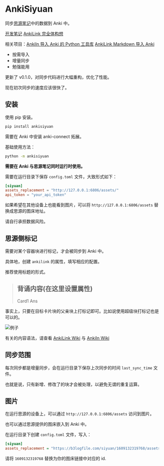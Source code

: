 # AnkiSiyuan

同步[思源笔记](https://github.com/siyuan-note/siyuan)中的数据到 Anki 中。

[开发笔记](https://ld246.com/article/1627227554664) [AnkiLink 完全体构想](https://www.codein.icu/ankilink-complete/)

相关项目：[AnkiIn 导入 Anki 的 Python 工具库](https://github.com/Clouder0/AnkiIn) [AnkiLink Markdown 导入 Anki](https://github.com/Clouder0/AnkiLink)

- 按需导入
- 增量同步
- 勉强能用

更新了 v0.1.0，对同步代码进行大幅重构，优化了性能。

现在初次同步的速度应该很快了。

## 安装

使用 pip 安装。

```bash
pip install ankisiyuan
```

需要在 Anki 中安装 anki-connect 拓展。

基础使用方法：

```bash
python -m ankisiyuan
```

**需要在 Anki 与思源笔记同时运行时使用。**

需要在运行目录下保存 `config.toml` 文件，大致形式如下：

```toml
[siyuan]
assets_replacement = "http://127.0.0.1:6806/assets/"
api_token = "your_api_token"
```

如果希望在其他设备上也能看到图片，可以将 `http://127.0.0.1:6806/assets` 替换成思源的图床地址。

请自行承担数据风险。

## 思源侧标记

需要对某个容器块进行标记，才会被同步到 Anki 中。

具体地，创建 `ankilink` 的属性，填写相应的配置。

推荐使用标题的形式。

> ## 背诵内容(在这里设置属性)
>
> Card1
> Ans

事实上，只要在目标卡片块的父亲块上打标记即可。比如说使用超级块打标记也是可以的。

![例子](https://user-images.githubusercontent.com/41664195/131253057-a6ae22d0-02ce-4ad7-9757-43f7b1fb5c28.png)

有关的内容语法，请查看 [AnkiLink Wiki](https://github.com/Clouder0/AnkiLink/wiki) 与 [AnkiIn Wiki](https://github.com/Clouder0/AnkiIn/wiki)  

## 同步范围

每次同步都是增量同步，会在运行目录下保存上次同步的时间 `last_sync_time` 文件。

也就是说，只有新增、修改了的块才会被处理，以避免无谓的重复运算。

## 图片

在运行思源的设备上，可以通过 `http://127.0.0.1:6806/assets` 访问到图片。

也可以通过思源提供的图床嵌入到 Anki 中。

在运行目录下创建 `config.toml` 文件，写入：

```ini
[siyuan]
assets_replacement = "https://b3logfile.com/siyuan/1609132319768/assets"
```

请将 `1609132319768` 替换为你的图床链接中对应的 id.
